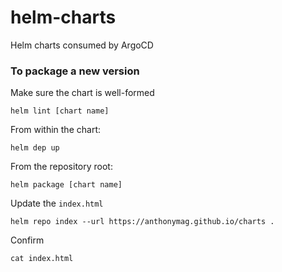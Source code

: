 # helm-charts
Helm charts consumed by ArgoCD

### To package a new version

Make sure the chart is well-formed

```
helm lint [chart name]
```

From within the chart:

```
helm dep up
```

From the repository root:

```
helm package [chart name]
```

Update the `index.html`

```
helm repo index --url https://anthonymag.github.io/charts .
```

Confirm

```
cat index.html
```

